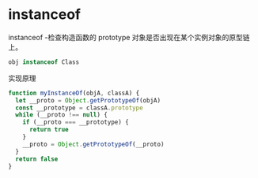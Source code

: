 # instanceof

instanceof -检查构造函数的 prototype 对象是否出现在某个实例对象的原型链上。

```js
obj instanceof Class
```

实现原理

```js
function myInstanceOf(objA, classA) {
  let __proto = Object.getPrototypeOf(objA)
  const __prototype = classA.prototype
  while (__proto !== null) {
    if (__proto === __prototype) {
      return true
    }
    __proto = Object.getPrototypeOf(__proto)
  }
  return false
}
```
